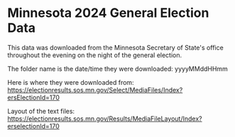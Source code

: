 # Minnesota 2024 General Election Data

This data was downloaded from the Minnesota Secretary of State's office throughout the evening on the night of the general election. 

The folder name is the date/time they were downloaded: yyyyMMddHHmm

Here is where they were downloaded from: https://electionresults.sos.mn.gov/Select/MediaFiles/Index?ersElectionId=170

Layout of the text files: https://electionresults.sos.mn.gov/Results/MediaFileLayout/Index?erselectionId=170
